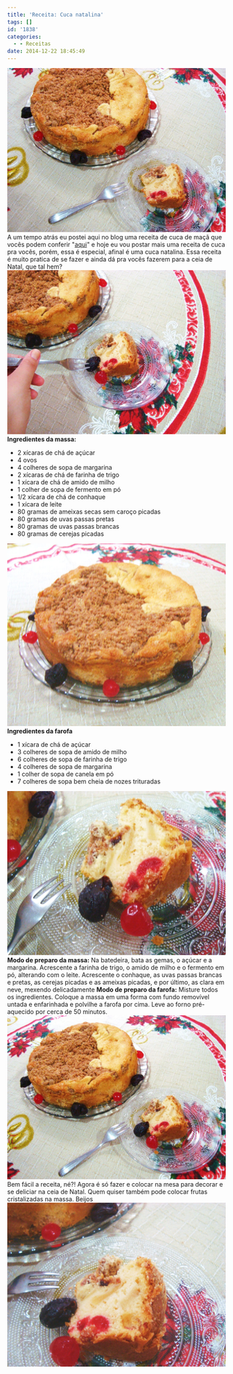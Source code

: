 ```yaml
---
title: 'Receita: Cuca natalina'
tags: []
id: '1838'
categories:
  - - Receitas
date: 2014-12-22 18:45:49
---
```


[![Receita de cuca natalina](/wp-content/uploads/2014/12/DSC03466-1024x768.jpg)](/wp-content/uploads/2014/12/DSC03466.jpg) A um tempo atrás eu postei aqui no blog uma receita de cuca de maçã que vocês podem conferir "[aqui](http://natalia.blog.br/2014/10/08/cuca-de-maca/ "aqui")" e hoje eu vou postar mais uma receita de cuca pra vocês, porém, essa é especial, afinal é uma cuca natalina. Essa receita é muito pratica de se fazer e ainda dá pra vocês fazerem para a ceia de Natal, que tal hem? [![Receita de cuca natalina](/wp-content/uploads/2014/12/DSC03468-1024x768.jpg)](/wp-content/uploads/2014/12/DSC03468.jpg) **Ingredientes da massa:**

*   2 xícaras de chá de açúcar
*   4 ovos
*   4 colheres de sopa de margarina
*   2 xícaras de chá de farinha de trigo
*   1 xícara de chá de amido de milho
*   1 colher de sopa de fermento em pó
*   1/2 xícara de chá de conhaque
*   1 xícara de leite
*   80 gramas de ameixas secas sem caroço picadas
*   80 gramas de uvas passas pretas
*   80 gramas de uvas passas brancas
*   80 gramas de cerejas picadas

[![DSC03465](/wp-content/uploads/2014/12/DSC03465.jpg)](/wp-content/uploads/2014/12/DSC03465.jpg) **Ingredientes da farofa**

*   1 xícara de chá de açúcar
*   3 colheres de sopa de amido de milho
*   6 colheres de sopa de farinha de trigo
*   4 colheres de sopa de margarina
*   1 colher de sopa de canela em pó
*   7 colheres de sopa bem cheia de nozes trituradas

[![Receita de cuca natalina ](/wp-content/uploads/2014/12/DSC03470-1024x768.jpg)](/wp-content/uploads/2014/12/DSC03470.jpg) **Modo de preparo da massa:** Na batedeira, bata as gemas, o açúcar e a margarina. Acrescente a farinha de trigo, o amido de milho e o fermento em pó, alterando com o leite. Acrescente o conhaque, as uvas passas brancas e pretas, as cerejas picadas e as ameixas picadas, e por último, as clara em neve, mexendo delicadamente **Modo de preparo da farofa:** Misture todos os ingredientes. Coloque a massa em uma forma com fundo removível untada e enfarinhada e polvilhe a farofa por cima. Leve ao forno pré-aquecido por cerca de 50 minutos. [![cuca natalina ](/wp-content/uploads/2014/12/DSC03467-1024x768.jpg)](/wp-content/uploads/2014/12/DSC03467.jpg) Bem fácil a receita, né?! Agora é só fazer e colocar na mesa para decorar e se deliciar na ceia de Natal. Quem quiser também pode colocar frutas cristalizadas na massa. Beijos![![cuca natalina ](/wp-content/uploads/2014/12/DSC03471-1024x768.jpg)](/wp-content/uploads/2014/12/DSC03471.jpg)
